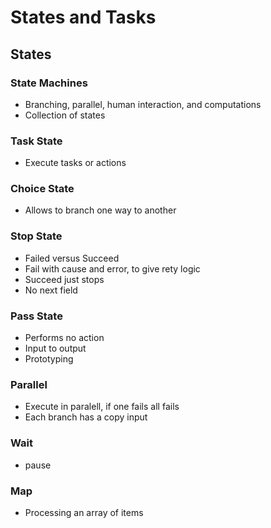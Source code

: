 # States and Tasks

## States 
### State Machines
* Branching, parallel, human interaction, and computations
* Collection of states

### Task State
* Execute tasks or actions

### Choice State
* Allows to branch one way to another

### Stop State
* Failed versus Succeed
* Fail with cause and error, to give rety logic
* Succeed just stops
* No next field

### Pass State
* Performs no action
* Input to output
* Prototyping

### Parallel
* Execute in paralell, if one fails all fails
* Each branch has a copy input

### Wait 
* pause

### Map
* Processing an array of items


